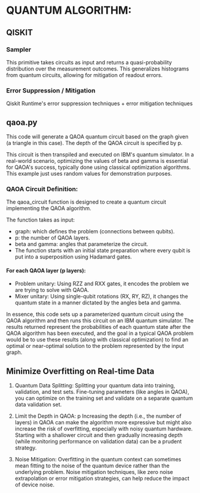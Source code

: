 # QUANTUM ALGORITHM: 
## QISKIT
### Sampler
This primitive takes circuits as input and returns a quasi-probability distribution over the measurement outcomes. This generalizes histograms from quantum circuits, allowing for mitigation of readout errors.

### Error Suppression / Mitigation
Qiskit Runtime's error suppression techniques + error mitigation techniques

## qaoa.py
This code will generate a QAOA quantum circuit based on the graph given (a triangle in this case). The depth of the QAOA circuit is specified by p.

This circuit is then transpiled and executed on IBM's quantum simulator. In a real-world scenario, optimizing the values of beta and gamma is essential for QAOA's success, typically done using classical optimization algorithms. This example just uses random values for demonstration purposes.

### QAOA Circuit Definition:

The qaoa_circuit function is designed to create a quantum circuit implementing the QAOA algorithm.

The function takes as input:

- graph: which defines the problem (connections between qubits).
- p: the number of QAOA layers.
- beta and gamma: angles that parameterize the circuit.
- The function starts with an initial state preparation where every qubit is put into a superposition using Hadamard gates.

#### For each QAOA layer (p layers):
- Problem unitary: Using RZZ and RXX gates, it encodes the problem we are trying to solve with QAOA.
- Mixer unitary: Using single-qubit rotations (RX, RY, RZ), it changes the quantum state in a manner dictated by the angles beta and gamma.

In essence, this code sets up a parameterized quantum circuit using the QAOA algorithm and then runs this circuit on an IBM quantum simulator. The results returned represent the probabilities of each quantum state after the QAOA algorithm has been executed, and the goal in a typical QAOA problem would be to use these results (along with classical optimization) to find an optimal or near-optimal solution to the problem represented by the input graph.

## Minimize Overfitting on Real-time Data
1. Quantum Data Splitting:
Splitting your quantum data into training, validation, and test sets. Fine-tuning parameters (like angles in QAOA), you can optimize on the training set and validate on a separate quantum data validation set.

2. Limit the Depth in QAOA: p 
Increasing the depth (i.e., the number of layers) in QAOA can make the algorithm more expressive but might also increase the risk of overfitting, especially with noisy quantum hardware. Starting with a shallower circuit and then gradually increasing depth (while monitoring performance on validation data) can be a prudent strategy.

3. Noise Mitigation:
Overfitting in the quantum context can sometimes mean fitting to the noise of the quantum device rather than the underlying problem. Noise mitigation techniques, like zero noise extrapolation or error mitigation strategies, can help reduce the impact of device noise.